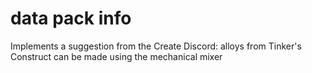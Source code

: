 # data pack info
Implements a suggestion from the Create Discord: alloys from Tinker's Construct can be made using the mechanical mixer
